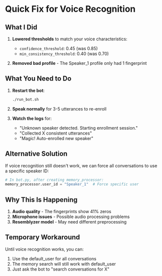 # Quick Fix for Voice Recognition

## What I Did

1. **Lowered thresholds** to match your voice characteristics:
   - `confidence_threshold`: 0.45 (was 0.85)
   - `min_consistency_threshold`: 0.40 (was 0.70)

2. **Removed bad profile** - The Speaker_1 profile only had 1 fingerprint

## What You Need to Do

1. **Restart the bot**:
   ```bash
   ./run_bot.sh
   ```

2. **Speak normally** for 3-5 utterances to re-enroll

3. **Watch the logs** for:
   - "Unknown speaker detected. Starting enrollment session."
   - "Collected X consistent utterances"
   - "Magic! Auto-enrolled new speaker"

## Alternative Solution

If voice recognition still doesn't work, we can force all conversations to use a specific speaker ID:

```python
# In bot.py, after creating memory_processor:
memory_processor.user_id = "Speaker_1"  # Force specific user
```

## Why This Is Happening

1. **Audio quality** - The fingerprints show 41% zeros
2. **Microphone issues** - Possible audio processing problems
3. **Resemblyzer model** - May need different preprocessing

## Temporary Workaround

Until voice recognition works, you can:
1. Use the default_user for all conversations
2. The memory search will still work with default_user
3. Just ask the bot to "search conversations for X"